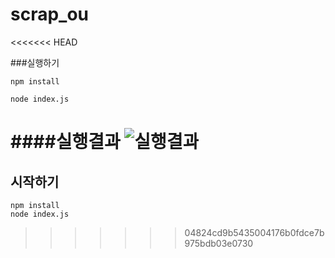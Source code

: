 scrap_ou
========

<<<<<<< HEAD

###실행하기
```
npm install

node index.js
```

####실행결과
![실행결과](http://cfile9.uf.tistory.com/image/25545F38545A309C11422F)
=======
시작하기
-----------

```
npm install
node index.js
```


>>>>>>> 04824cd9b5435004176b0fdce7b975bdb03e0730
